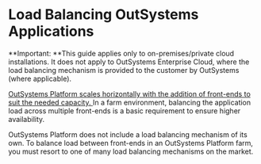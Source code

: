 # Load Balancing OutSystems Applications

**Important: **This guide applies only to on-premises/private cloud installations. It does not apply to OutSystems Enterprise Cloud, where the load balancing mechanism is provided to the customer by OutSystems (where applicable).

[OutSystems Platform scales horizontally with the addition of front-ends to suit the needed capacity. ](https://success.outsystems.com/Support/Enterprise_Customers/Maintenance_and_Operations/Designing_OutSystems_Infrastructures/03_Scaling_and_high_availability_for_OutSystems_Platform_servers)In a farm environment, balancing the application load across multiple front-ends is a basic requirement to ensure higher availability.

OutSystems Platform does not include a load balancing mechanism of its own. To balance load between front-ends in an OutSystems Platform farm, you must resort to one of many load balancing mechanisms on the market. 
